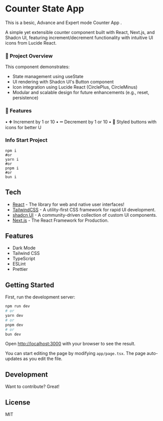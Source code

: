 # Counter State App

This is a besic, Advance and Expert mode Counter App .

A simple yet extensible counter component built with React, Next.js, and Shadcn UI, featuring increment/decrement functionality with intuitive UI icons from Lucide React.

### 📌 Project Overview
This component demonstrates:
- State management using useState
- UI rendering with Shadcn UI's Button component
- Icon integration using Lucide React (CirclePlus, CircleMinus)
- Modular and scalable design for future enhancements (e.g., reset, persistence)

### 🚀 Features
• 	➕ Increment by 1 or 10
• 	➖ Decrement by 1 or 10
• 	🎨 Styled buttons with icons for better U

### Info Start Project
```
npm i
#or
yarn i
#or
pnpm i
#or
bun i
```


## Tech

- [React](https://react.dev/) - The library for web and native user interfaces!
- [TailwindCSS](https://tailwindcss.com/) - A utility-first CSS framework for rapid UI development.
- [shadcn UI](https://ui.shadcn.com/) - A community-driven collection of custom UI components.
- [Next.js](https://nextjs.org/) - The React Framework for Production.

## Features

- Dark Mode
- Tailwind CSS
- TypeScript
- ESLint
- Prettier

## Getting Started

First, run the development server:

```bash
npm run dev
# or
yarn dev
# or
pnpm dev
# or
bun dev
```

Open [http://localhost:3000](http://localhost:3000) with your browser to see the result.

You can start editing the page by modifying `app/page.tsx`. The page auto-updates as you edit the file.

## Development

Want to contribute? Great!

## License

MIT
